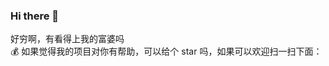### Hi there 👋

好穷啊，有看得上我的富婆吗
<br>
💰 如果觉得我的项目对你有帮助，可以给个 star 吗，如果可以欢迎扫一扫下面：

<div style="height: 300px; width: 300px; background-image: url('https://raw.githubusercontent.com/tom-snow/test/master/7DFC00C9-5980-41DF-BA8A-557F459B0A13.jpeg'); background-repeat: no-repeat; overflow: hidden; display: block; background-position-x: 50%;background-position-y: 25%; background-size: 180%;"> </div>
<!-- <img src="https://raw.githubusercontent.com/tom-snow/test/master/7DFC00C9-5980-41DF-BA8A-557F459B0A13.jpeg" style="height: 380px;"></img> -->

<!--
**tom-snow/tom-snow** is a ✨ _special_ ✨ repository because its `README.md` (this file) appears on your GitHub profile.

Here are some ideas to get you started:

- 🔭 I’m currently working on ...
- 🌱 I’m currently learning ...
- 👯 I’m looking to collaborate on ...
- 🤔 I’m looking for help with ...
- 💬 Ask me about ...
- 📫 How to reach me: ...
- 😄 Pronouns: ...
- ⚡ Fun fact: ...
-->
